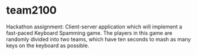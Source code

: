 # team2100
Hackathon assignment:
Client-server application which will implement a fast-paced Keyboard Spamming game. 
The players in this game are randomly divided into two teams, which have ten seconds to mash as many keys on the keyboard as possible.
